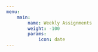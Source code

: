 ```yaml
---
menu:
    main:
        name: Weekly Assignments
        weight: -100
        params:
            icon: date
---
```















